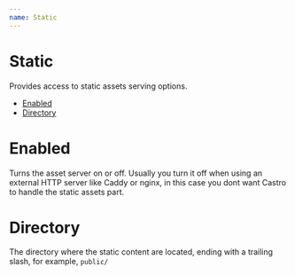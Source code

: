 ```yaml
---
name: Static
---
```


# Static

Provides access to static assets serving options.

- [Enabled](#enabled)
- [Directory](#directory)

# Enabled

Turns the asset server on or off. Usually you turn it off when using an external HTTP server like Caddy or nginx, in this case you dont want Castro to handle the static assets part.

# Directory

The directory where the static content are located, ending with a trailing slash, for example, `public/`